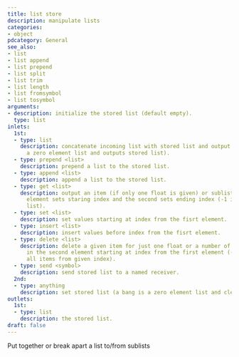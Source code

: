 ```yaml
---
title: list store
description: manipulate lists
categories:
- object
pdcategory: General
see_also:
- list
- list append
- list prepend
- list split
- list trim
- list length
- list fromsymbol
- list tosymbol
arguments:
- description: initialize the stored list (default empty).
  type: list
inlets:
  1st:
  - type: list
    description: concatenate incoming list with stored list and output (a bang is
      a zero element list and outputs stored list).
  - type: prepend <list>
    description: prepend a list to the stored list.
  - type: append <list>
    description: append a list to the stored list.
  - type: get <list>
    description: output an item (if only one float is given) or sublist, where first
      element sets staring index and the second sets ending index (-1 is end of the
      list).
  - type: set <list>
    description: set values starting at index from the fisrt element.
  - type: insert <list>
    description: insert values before index from the fisrt element.
  - type: delete <list>
    description: delete a given item for just one float or a number of items specified
      in the second element starting at index from the first element (-1 means delete
      all items from given index).
  - type: send <symbol>
    description: send stored list to a named receiver.
  2nd:
  - type: anything
    description: set stored list (a bang is a zero element list and clears it).
outlets:
  1st:
  - type: list
    description: the stored list.
draft: false
---
```

Put together or break apart a list to/from sublists
